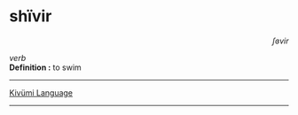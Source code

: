 
# shïvir

<div align="right"><i>ʃɞvir</i></div>

*verb*  
**Definition :** to swim  

---

[Kivümi Language](../README.md)

---
